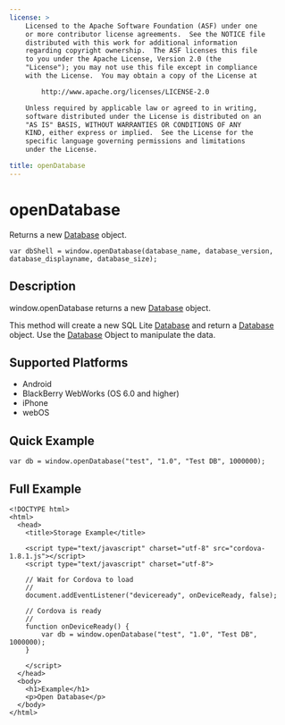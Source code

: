 ```yaml
---
license: >
    Licensed to the Apache Software Foundation (ASF) under one
    or more contributor license agreements.  See the NOTICE file
    distributed with this work for additional information
    regarding copyright ownership.  The ASF licenses this file
    to you under the Apache License, Version 2.0 (the
    "License"); you may not use this file except in compliance
    with the License.  You may obtain a copy of the License at

        http://www.apache.org/licenses/LICENSE-2.0

    Unless required by applicable law or agreed to in writing,
    software distributed under the License is distributed on an
    "AS IS" BASIS, WITHOUT WARRANTIES OR CONDITIONS OF ANY
    KIND, either express or implied.  See the License for the
    specific language governing permissions and limitations
    under the License.

title: openDatabase
---
```


openDatabase
===============

Returns a new [Database](database/database.html) object.

    var dbShell = window.openDatabase(database_name, database_version, database_displayname, database_size);

Description
-----------

window.openDatabase returns a new [Database](database/database.html) object.

This method will create a new SQL Lite [Database](database/database.html) and return a [Database](database/database.html) object.  Use the [Database](database/database.html) Object to manipulate the data.

Supported Platforms
-------------------

- Android
- BlackBerry WebWorks (OS 6.0 and higher)
- iPhone
- webOS

Quick Example
-------------

    var db = window.openDatabase("test", "1.0", "Test DB", 1000000);

Full Example
------------

    <!DOCTYPE html>
    <html>
      <head>
        <title>Storage Example</title>

        <script type="text/javascript" charset="utf-8" src="cordova-1.8.1.js"></script>
        <script type="text/javascript" charset="utf-8">

        // Wait for Cordova to load
        //
        document.addEventListener("deviceready", onDeviceReady, false);

        // Cordova is ready
        //
        function onDeviceReady() {
			var db = window.openDatabase("test", "1.0", "Test DB", 1000000);
        }
		
        </script>
      </head>
      <body>
        <h1>Example</h1>
        <p>Open Database</p>
      </body>
    </html>
